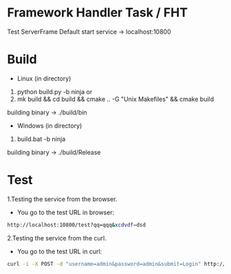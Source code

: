 # Framework Handler Task / FHT
Test ServerFrame
Default start service -> localhost:10800
# Build
- Linux (in directory)
 1. python build.py -b ninja
 or
 2. mk build && cd build && cmake .. -G "Unix Makefiles" && cmake build
 
 building binary -> ./build/bin
 
- Windows (in directory)
 1. build.bat -b ninja
 
 building binary -> ./build/Release
# Test
1.Testing the service from the browser.
  - You go to the test URL in browser: 
  ```bash
  http://localhost:10800/test?qq=qqq&xcdvdf=dsd
  ```
2.Testing the service from the curl.
  - You go to the test URL in curl: 
  ```bash
  curl -i -X POST -d "username=admin&password=admin&submit=Login" http://localhost:10800/test?qq=qqq&xcdvdf=dsd
  ```